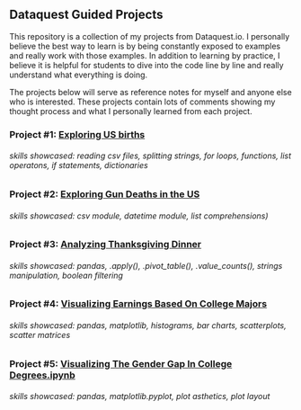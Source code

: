 ## Dataquest Guided Projects

This repository is a collection of my projects from Dataquest.io. I personally believe the best way to learn is by being constantly exposed to examples and really work with those examples. In addition to learning by practice, I believe it is helpful for students to dive into the code line by line and really understand what everything is doing.

The projects below will serve as reference notes for myself and anyone else who is interested. These projects contain lots of comments showing my thought process and what I personally learned from each project.

### Project #1: [Exploring US births](https://github.com/sengkchu/Dataquest-Guided-Projects/blob/master/Guided%20Project_%20Explore%20U.S.%20Births/Guided%20Project_%20Explore%20U.S.%20Births.ipynb)
###### skills showcased: reading csv files, splitting strings, for loops, functions, list operatons, if statements, dictionaries

### Project #2: [Exploring Gun Deaths in the US](https://github.com/sengkchu/Dataquest-Guided-Projects/blob/master/Guided%20Project_%20Exploring%20Gun%20Deaths%20in%20the%20US/Guided%20Project_%20Exploring%20Gun%20Deaths%20in%20the%20US.ipynb)
###### skills showcased: csv module, datetime module, list comprehensions)

### Project #3: [Analyzing Thanksgiving Dinner](https://github.com/sengkchu/Dataquest-Guided-Projects/blob/master/Guided%20Project_%20Analyzing%20Thanksgiving%20Dinner/Guided%20Project_%20Analyzing%20Thanksgiving%20Dinner.ipynb)
###### skills showcased: pandas, .apply(), .pivot_table(), .value_counts(), strings manipulation, boolean filtering

### Project #4: [Visualizing Earnings Based On College Majors](https://github.com/sengkchu/Dataquest-Guided-Projects/blob/master/Guided%20Project_%20Visualizing%20Earnings%20Based%20On%20College%20Majors/Guided%20Project_%20Visualizing%20Earnings%20Based%20On%20College%20Majors.ipynb)
###### skills showcased: pandas, matplotlib, histograms, bar charts, scatterplots, scatter matrices

### Project #5: [Visualizing The Gender Gap In College Degrees.ipynb](https://github.com/sengkchu/Dataquest-Guided-Projects/blob/master/Guided%20Project_%20Visualizing%20The%20Gender%20Gap%20In%20College%20Degrees/Guided%20Project_%20Visualizing%20The%20Gender%20Gap%20In%20College%20Degrees.ipynb)
###### skills showcased: pandas, matplotlib.pyplot, plot asthetics, plot layout
